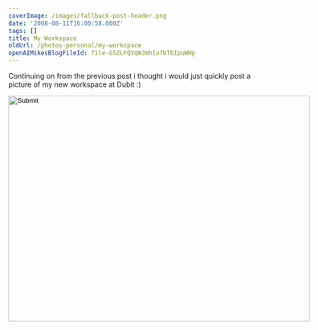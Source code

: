 ```yaml
---
coverImage: /images/fallback-post-header.png
date: '2008-08-11T16:00:58.000Z'
tags: []
title: My Workspace
oldUrl: /photos-personal/my-workspace
openAIMikesBlogFileId: file-G5ZLFQYqWJmhIu7bTbIpuWHp
---
```


Continuing on from the previous post i thought i would just quickly post a picture of my new workspace at Dubit :)

<!-- more -->
<input width="600" type="image" height="450" src="https://www.mikecann.blog/wp-content/uploads/image/photo.jpg" longdesc="undefined" />
